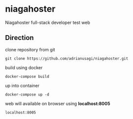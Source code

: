 # niagahoster

Niagahoster full-stack developer test web


## Direction

clone repository from git
```
git clone https://github.com/adrianusagi/niagahoster.git
```

build using docker
```
docker-compose build
```

up into container
```
docker-compose up -d
```

web will available on browser using __localhost:8005__
```
localhost:8005
```
